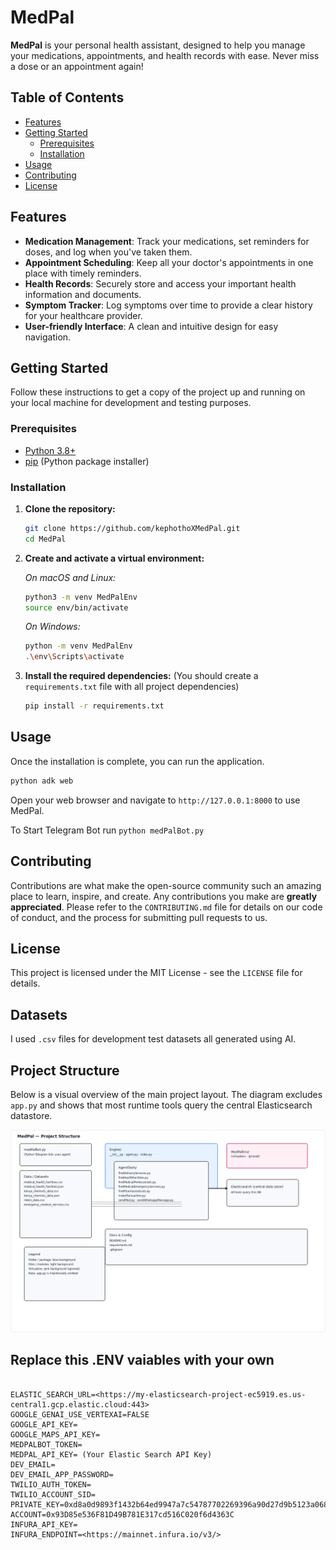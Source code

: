 # MedPal

**MedPal** is your personal health assistant, designed to help you manage your medications, appointments, and health records with ease. Never miss a dose or an appointment again!

## Table of Contents

- [Features](#features)
- [Getting Started](#getting-started)
  - [Prerequisites](#prerequisites)
  - [Installation](#installation)
- [Usage](#usage)
- [Contributing](#contributing)
- [License](#license)

## Features

- **Medication Management**: Track your medications, set reminders for doses, and log when you've taken them.
- **Appointment Scheduling**: Keep all your doctor's appointments in one place with timely reminders.
- **Health Records**: Securely store and access your important health information and documents.
- **Symptom Tracker**: Log symptoms over time to provide a clear history for your healthcare provider.
- **User-friendly Interface**: A clean and intuitive design for easy navigation.

## Getting Started

Follow these instructions to get a copy of the project up and running on your local machine for development and testing purposes.

### Prerequisites

- [Python 3.8+](https://www.python.org/downloads/)
- [pip](https://pip.pypa.io/en/stable/installation/) (Python package installer)

### Installation

1. **Clone the repository:**

    ```bash
    git clone https://github.com/kephothoXMedPal.git
    cd MedPal
    ```

2. **Create and activate a virtual environment:**

    *On macOS and Linux:*

    ```bash
    python3 -m venv MedPalEnv
    source env/bin/activate
    ```

    *On Windows:*

    ```bash
    python -m venv MedPalEnv
    .\env\Scripts\activate
    ```

3. **Install the required dependencies:**
    (You should create a `requirements.txt` file with all project dependencies)

    ```bash
    pip install -r requirements.txt
    ```

## Usage

Once the installation is complete, you can run the application.

```bash
python adk web
```

Open your web browser and navigate to `http://127.0.0.1:8000` to use MedPal.

To Start Telegram Bot run `python medPalBot.py`

## Contributing

Contributions are what make the open-source community such an amazing place to learn, inspire, and create. Any contributions you make are **greatly appreciated**. Please refer to the `CONTRIBUTING.md` file for details on our code of conduct, and the process for submitting pull requests to us.

## License

This project is licensed under the MIT License - see the `LICENSE` file for details.

## Datasets

I used `.csv` files for development test datasets all generated using AI.

## Project Structure

Below is a visual overview of the main project layout. The diagram excludes `app.py` and shows that most runtime tools query the central Elasticsearch datastore.

![Project structure](project_structure.png)

## Replace this .ENV vaiables with your own

```

ELASTIC_SEARCH_URL=<https://my-elasticsearch-project-ec5919.es.us-central1.gcp.elastic.cloud:443>
GOOGLE_GENAI_USE_VERTEXAI=FALSE
GOOGLE_API_KEY=
GOOGLE_MAPS_API_KEY=
MEDPALBOT_TOKEN=
MEDPAL_API_KEY= (Your Elastic Search API Key)
DEV_EMAIL=
DEV_EMAIL_APP_PASSWORD=
TWILIO_AUTH_TOKEN=
TWILIO_ACCOUNT_SID=
PRIVATE_KEY=0xd8a0d9893f1432b64ed9947a7c54787702269396a90d27d9b5123a06810f67d6
ACCOUNT=0x93D85e536F81D49B781E317cd516C020f6d4363C
INFURA_API_KEY=
INFURA_ENDPOINT=<https://mainnet.infura.io/v3/>

```
